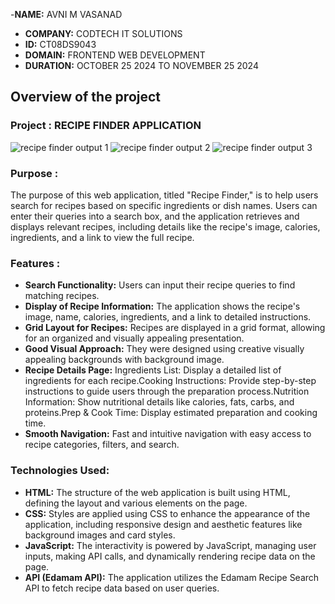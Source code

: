 -**NAME:** AVNI M VASANAD
- **COMPANY:** CODTECH IT SOLUTIONS
- **ID:** CT08DS9043
- **DOMAIN:** FRONTEND WEB DEVELOPMENT
- **DURATION:** OCTOBER 25 2024 TO NOVEMBER 25 2024



## Overview of the project

### Project : RECIPE FINDER APPLICATION

![recipe finder output 1](https://github.com/user-attachments/assets/808b9b31-dbae-45c6-95e6-8e1922247ebe)
![recipe finder output 2](https://github.com/user-attachments/assets/e37f7a4d-dfc9-418a-9cfb-1272971f7882)
![recipe finder output 3](https://github.com/user-attachments/assets/a37a667b-24e8-4a39-a0d9-ae2154c6ead4)



### Purpose :
The purpose of this web application, titled "Recipe Finder," is to help users search for recipes based on specific ingredients or dish names. Users can enter their queries into a search box, and the application retrieves and displays relevant recipes, including details like the recipe's image, calories, ingredients, and a link to view the full recipe.

### Features :
- **Search Functionality:** Users can input their recipe queries to find matching recipes.
- **Display of Recipe Information:** The application shows the recipe's image, name, calories, ingredients, and a link to detailed instructions.
- **Grid Layout for Recipes:** Recipes are displayed in a grid format, allowing for an organized and visually appealing presentation.
- **Good Visual Approach:** They were designed using creative visually appealing backgrounds with background image.
- **Recipe Details Page:** Ingredients List: Display a detailed list of ingredients for each recipe.Cooking Instructions: Provide step-by-step instructions to guide users through the preparation process.Nutrition Information: Show nutritional details like calories, fats, carbs, and proteins.Prep & Cook Time: Display estimated preparation and cooking time.
- **Smooth Navigation:** Fast and intuitive navigation with easy access to recipe categories, filters, and search.


### Technologies Used:
- **HTML:** The structure of the web application is built using HTML, defining the layout and various elements on the page.
- **CSS:** Styles are applied using CSS to enhance the appearance of the application, including responsive design and aesthetic features like background images and card styles.
- **JavaScript:** The interactivity is powered by JavaScript, managing user inputs, making API calls, and dynamically rendering recipe data on the page.
- **API (Edamam API):** The application utilizes the Edamam Recipe Search API to fetch recipe data based on user queries.





